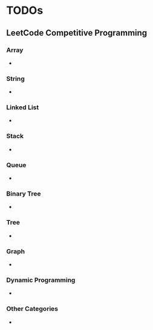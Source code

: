 # TODOs

## LeetCode Competitive Programming

### Array
- 

### String
- 

### Linked List
- 

### Stack
- 

### Queue
- 

### Binary Tree
- 

### Tree
- 

### Graph
- 

### Dynamic Programming
- 

### Other Categories
- 
